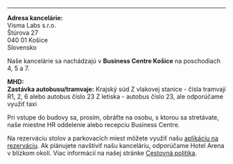

---

**Adresa kancelárie:**  
Visma Labs s.r.o.  
Štúrova 27  
040 01 Košice  
Slovensko

Naše kancelárie sa nachádzajú v **Business Centre Košice** na poschodiach 4, 5 a 7.

**MHD:**  
**Zastávka autobusu/tramvaje:** Krajský súd
Z vlakovej stanice - čísla tramvají R1, 2, 6 alebo autobus číslo 23
Z letiska - autobus číslo 23, ale odporúčame využiť taxi

Pri vstupe do budovy sa, prosím, obráťte na osobu, s ktorou sa stretávate, naše miestne HR oddelenie alebo recepciu Business Centre.

Na rezerváciu stolov a parkovacích miest môžete využiť našu [aplikáciu na rezerváciu](https://booking.visma-apps.sk/). Ak plánujete navštíviť našu kanceláriu, odporúčame Hotel Arena v blízkom okolí. Viac informácií na našej stránke [Cestovná politika](chrome-extension://pcmpcfapbekmbjjkdalcgopdkipoggdi/pages/1h43hlt5l5metqsbqt/TravelPolicy/1hj4h802ek56uptvkl).